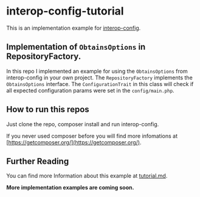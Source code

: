 # interop-config-tutorial
This is an implementation example for [interop-config](https://github.com/sandrokeil/interop-config).

## Implementation of `ObtainsOptions` in RepositoryFactory. 
In this repo I implemented an example for using the `ObtainsOptions` 
from interop-config in your own project. The `RepositoryFactory` implements the `ObtainsOptions` interface. 
The `ConfigurationTrait`  in this class will check if all expected configuration params were set in the `config/main.php`. 

## How to run this repos
Just clone the repo, composer install and run interop-config. 

If you never used composer before you will find more infomations at [https://getcomposer.org/](https://getcomposer.org/).

## Further Reading
You can find more Information about this example at [tutorial.md](https://github.com/sandrokeil/interop-config/blob/master/doc/book/tutorial.md).



**More implementation examples are coming soon.**
